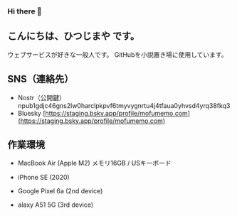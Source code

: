 ### Hi there 👋

## こんにちは、ひつじまや です。

ウェブサービスが好きな一般人です。
GitHubを小説置き場に使用しています。

## SNS（連絡先）
- Nostr（公開鍵） npub1gdjc46gns2lw0harclpkpvf6tmyvygnrtu4j4tfaua0yhvsd4yrq38fkq3
- Bluesky
[https://staging.bsky.app/profile/mofumemo.com](https://staging.bsky.app/profile/mofumemo.com)

## 作業環境
- MacBook Air (Apple M2)
メモリ16GB / USキーボード

- iPhone SE (2020)
- Google Pixel 6a (2nd device)
- alaxy A51 5G (3rd device)

<!--
**hitsujimaya/hitsujimaya** is a ✨ _special_ ✨ repository because its `README.md` (this file) appears on your GitHub profile.

Here are some ideas to get you started:

- 🔭 I’m currently working on ...
- 🌱 I’m currently learning ...
- 👯 I’m looking to collaborate on ...
- 🤔 I’m looking for help with ...
- 💬 Ask me about ...
- 📫 How to reach me: ...
- 😄 Pronouns: ...
- ⚡ Fun fact: ...
-->

